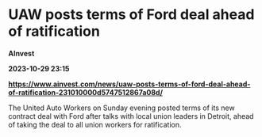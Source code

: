 # UAW posts terms of Ford deal ahead of ratification
**AInvest**

**2023-10-29 23:15**

**https://www.ainvest.com/news/uaw-posts-terms-of-ford-deal-ahead-of-ratification-231010000d5747512867a08d/**

The United Auto Workers on Sunday evening posted terms of its new contract deal with Ford after talks with local union leaders in Detroit, ahead of taking the deal to all union workers for ratification.